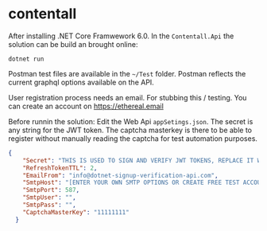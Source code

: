 # contentall

After installing .NET Core Framwework 6.0. In the `Contentall.Api` the solution can be build an brought online:

```
dotnet run
```

Postman test files are available in the `~/Test` folder. Postman reflects the current graphql options available on the API.

User registration process needs an email. For stubbing this / testing. You can create an account on https://ethereal.email

Before runnin the solution: Edit the Web Api `appSetings.json`. The secret is any string for the JWT token. The captcha masterkey is there to be able to register without
manually reading the captcha for test automation purposes.

```json
{
    "Secret": "THIS IS USED TO SIGN AND VERIFY JWT TOKENS, REPLACE IT WITH YOUR OWN SECRET, IT CAN BE ANY STRING",
    "RefreshTokenTTL": 2,
    "EmailFrom": "info@dotnet-signup-verification-api.com",
    "SmtpHost": "[ENTER YOUR OWN SMTP OPTIONS OR CREATE FREE TEST ACCOUNT IN ONE CLICK AT https://ethereal.email/]",
    "SmtpPort": 587,
    "SmtpUser": "",
    "SmtpPass": "",
    "CaptchaMasterKey": "11111111"
  }
```